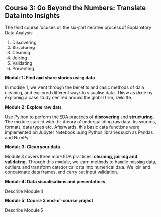 ## Course 3: Go Beyond the Numbers: Translate Data into Insights

The third course focuses on the six-part iterative process of Explanatory Data Analysis
1. Discovering
2. Structuring
3. Cleaning
4. Joining
5. Validating
6. Presenting

<b>
  Module 1: Find and share stories using data
</b>
<p>In module 1, we went through the benefits and basic methods of data cleaning, and explored different ways to visualise data. Thisw as done by exploring a case study centred around the global firm, Deloitte.  </p>

<b>
  Module 2: Explore raw data
</b>
<p>Use Python to perform the EDA practices of <b>discovering</b> and <b>structuring.</b> The module started with the theory of understanding raw data: its sources, formats, data types etc. Afterwards, this basic data functions were implemented on Jupyter Notebook using Python libraries such as Pandas and NumPy. </p>

<b>
  Module 3: Clean your data
</b>
<p>Module 3 covers three more EDA practices: <b>cleaning, joining and validating.</b> Through this module, we learn methods to handle missing data, outliers, and transform categorical data into numerical data. We join and concatenate data frames, and carry out input validation.</p>

<b>
  Module 4: Data visualisations and presentations
</b>
<p>Describe Module 4</p>

<b>
  Module 5: Course 3 end-of-course project
</b>
<p>Describe Module 5</p>
